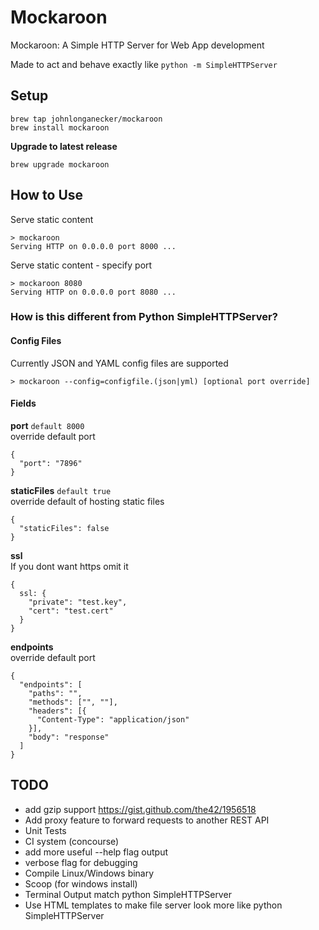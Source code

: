 # Mockaroon
Mockaroon: A Simple HTTP Server for Web App development

Made to act and behave exactly like `python -m SimpleHTTPServer`

## Setup

```
brew tap johnlonganecker/mockaroon
brew install mockaroon
```

**Upgrade to latest release**
```
brew upgrade mockaroon
```

## How to Use

Serve static content
```
> mockaroon
Serving HTTP on 0.0.0.0 port 8000 ...
```

Serve static content - specify port
```
> mockaroon 8080
Serving HTTP on 0.0.0.0 port 8080 ...
```

### How is this different from Python SimpleHTTPServer?

#### Config Files
Currently JSON and YAML config files are supported
```
> mockaroon --config=configfile.(json|yml) [optional port override]
```

#### Fields
**port** `default 8000`<br>
override default port
```
{
  "port": "7896"
}
```

**staticFiles** `default true`<br>
override default of hosting static files
```
{
  "staticFiles": false
}
```

**ssl**<br>
If you dont want https omit it
```
{
  ssl: {
    "private": "test.key",
    "cert": "test.cert"
  }
}
```

**endpoints**<br>
override default port
```
{
  "endpoints": [
    "paths": "",
    "methods": ["", ""],
    "headers": [{
      "Content-Type": "application/json"
    }],
    "body": "response"
  ]
}
```

## TODO
- add gzip support https://gist.github.com/the42/1956518
- Add proxy feature to forward requests to another REST API
- Unit Tests
- CI system (concourse)
- add more useful --help flag output
- verbose flag for debugging
- Compile Linux/Windows binary
- Scoop (for windows install)
- Terminal Output match python SimpleHTTPServer
- Use HTML templates to make file server look more like python SimpleHTTPServer
